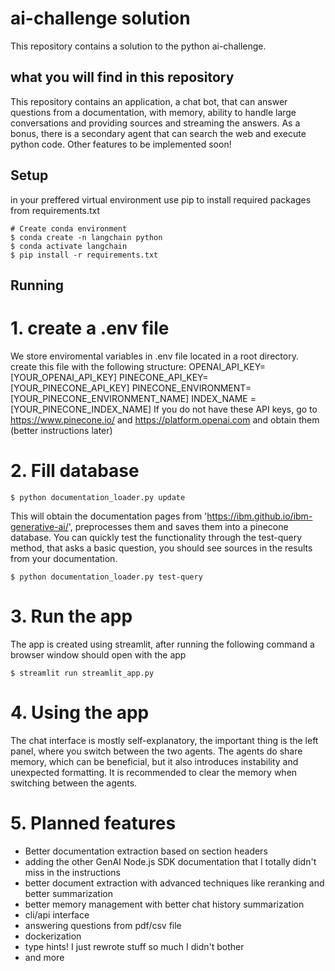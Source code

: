 # ai-challenge solution
This repository contains a solution to the python ai-challenge.
## what you will find in this repository
This repository contains an application, a chat bot, that can answer questions from a documentation, with memory,
ability to handle large conversations and providing sources and streaming the answers. As a bonus, there is a secondary agent that can search the web
and execute python code. Other features to be implemented soon!

## Setup
in your preffered virtual environment use pip to install required packages from requirements.txt

```shell
# Create conda environment
$ conda create -n langchain python
$ conda activate langchain
$ pip install -r requirements.txt
```

## Running
# 1. create a .env file
We store enviromental variables in .env file located in a root directory. create this file with the following structure:
OPENAI_API_KEY=[YOUR_OPENAI_API_KEY]
PINECONE_API_KEY=[YOUR_PINECONE_API_KEY]
PINECONE_ENVIRONMENT=[YOUR_PINECONE_ENVIRONMENT_NAME]
INDEX_NAME = [YOUR_PINECONE_INDEX_NAME]
If you do not have these API keys, go to https://www.pinecone.io/ and https://platform.openai.com and obtain them (better instructions later)
# 2. Fill database
```shell
$ python documentation_loader.py update 
```
This will obtain the documentation pages from 'https://ibm.github.io/ibm-generative-ai/', preprocesses them and saves them into a pinecone database.
You can quickly test the functionality through the test-query method, that asks a basic question, you should see sources in the results from your documentation.
```shell
$ python documentation_loader.py test-query
```

# 3. Run the app
The app is created using streamlit, after running the following command a browser window should open with the app
```shell
$ streamlit run streamlit_app.py
```

# 4. Using the app
The chat interface is mostly self-explanatory, the important thing is the left panel, where you switch between the two agents.
The agents do share memory, which can be beneficial, but it also introduces instability and unexpected formatting. 
It is recommended to clear the memory when switching between the agents.


# 5. Planned features
- Better documentation extraction based on section headers
- adding the other  GenAI Node.js SDK documentation that I totally didn't miss in the instructions
- better document extraction with advanced techniques like reranking and better summarization
- better memory management with better chat history summarization
- cli/api interface
- answering questions from pdf/csv file
- dockerization
- type hints! I just rewrote stuff so much I didn't bother
- and more
